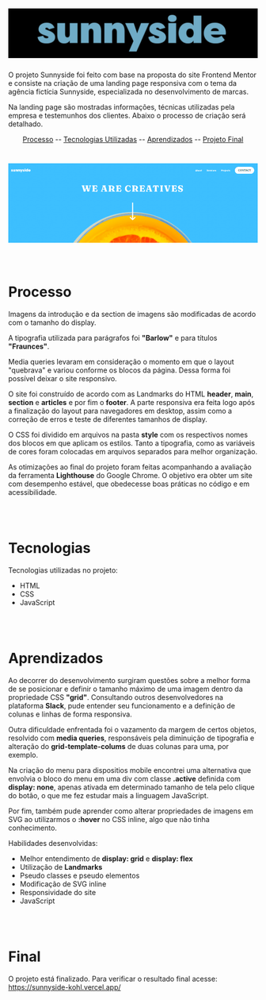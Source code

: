# <img alt="Readme-title" title="Readme-title" src="./gifs-images/sunnyside-title.png" >

<p> O projeto Sunnyside foi feito com base na proposta do site Frontend Mentor e consiste na criação de uma landing page responsiva com o tema da agência fictícia Sunnyside, especializada no desenvolvimento de marcas.</p> 
<p>Na landing page são mostradas informações, técnicas utilizadas pela empresa e testemunhos dos clientes. Abaixo o processo de criação será detalhado.</p>

<p align="center">
  <a href="#processo">Processo</a> --
  <a href="#tecnologias">Tecnologias Utilizadas</a> --
  <a href="#aprendizados">Aprendizados</a> --
  <a href="#final">Projeto Final</a> 
</p>

<h1 align="center">
  <img alt="Readme" title="Readme" src="./gifs-images/gif.gif" />
</h1>

</br>

# Processo

<p>Imagens da introdução e da section de imagens são modificadas de acordo com o tamanho do display.</p>
<p>A tipografia utilizada para parágrafos foi <strong>"Barlow"</strong> e para títulos <strong>"Fraunces"</strong>. </p>
<p>Media queries levaram em consideração o momento em que o layout "quebrava" e variou conforme os blocos da página. Dessa forma foi possível deixar o site responsivo.</p>
<p>O site foi construído de acordo com as Landmarks do HTML <strong>header</strong>, <strong>main</strong>, <strong>section</strong> e <strong>articles</strong> e por fim o <strong>footer</strong>. A parte responsiva era feita logo após a finalização do layout para navegadores em desktop, assim como a correção de erros e teste de diferentes tamanhos de display.</p>
<p>O CSS foi dividido em arquivos na pasta <strong>style</strong> com os respectivos nomes dos blocos em que aplicam os estilos. Tanto a tipografia, como as variáveis de cores foram colocadas em arquivos separados para melhor organização.</p>
<p>As otimizações ao final do projeto foram feitas acompanhando a avaliação da ferramenta <strong>Lighthouse</strong> do Google Chrome. O objetivo era obter um site com desempenho estável, que obedecesse boas práticas no código e em acessibilidade.</p>
</br>
</br>

# Tecnologias

<p>Tecnologias utilizadas no projeto:</p>

<ul>
  <li>HTML</li>
  <li>CSS</li>
  <li>JavaScript</li>
</ul>

</br>
</br>

# Aprendizados

<p>Ao decorrer do desenvolvimento surgiram questões sobre a melhor forma de se posicionar e definir o tamanho máximo de uma imagem dentro da propriedade CSS <strong>"grid"</strong>. Consultando outros desenvolvedores na plataforma <strong>Slack</strong>, pude entender seu funcionamento e a definição de colunas e linhas de forma responsiva.</p>
<p>Outra dificuldade enfrentada foi o vazamento da margem de certos objetos, resolvido com <strong>media queries</strong>, responsáveis pela diminuição de tipografia e alteração do <strong>grid-template-colums</strong> de duas colunas para uma, por exemplo.</p> 
<p>Na criação do menu para dispositios mobile encontrei uma alternativa que envolvia o bloco do menu em uma div com classe <strong>.active</strong> definida com <strong>display: none</strong>, apenas ativada em determinado tamanho de tela pelo clique do botão, o que me fez estudar mais a linguagem JavaScript.</p> 
<p>Por fim, também pude aprender como alterar propriedades de imagens em SVG ao utilizarmos o <strong>:hover</strong> no CSS inline, algo que não tinha conhecimento.</p>
<p>Habilidades desenvolvidas:</p>
<ul>
  <li>Melhor entendimento de <strong>display: grid</strong> e <strong>display: flex</strong></li>
  <li>Utilização de <strong>Landmarks</strong></li>
  <li>Pseudo classes e pseudo elementos</li>
  <li>Modificação de SVG inline</li>
  <li>Responsividade do site</li>
  <li>JavaScript</li>
</ul>

</br>
</br>

# Final

<p>O projeto está finalizado. Para verificar o resultado final acesse: <a href="https://sunnyside-kohl.vercel.app/" >https://sunnyside-kohl.vercel.app/</a></p>
